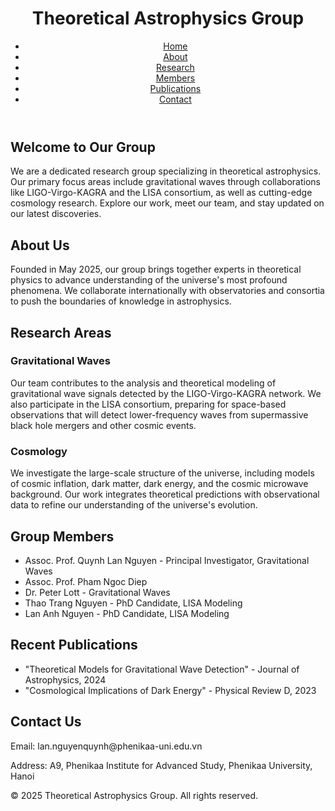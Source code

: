 
<header>
    <h1>Theoretical Astrophysics Group</h1>
    <nav>
        <ul>
            <li><a href="#home">Home</a></li>
            <li><a href="#about">About</a></li>
            <li><a href="#research">Research</a></li>
            <li><a href="#members">Members</a></li>
            <li><a href="#publications">Publications</a></li>
            <li><a href="#contact">Contact</a></li>
        </ul>
    </nav>
</header>
<main>
    <section id="home">
        <h2>Welcome to Our Group</h2>
        <p>We are a dedicated research group specializing in theoretical astrophysics. Our primary focus areas include gravitational waves through collaborations like LIGO-Virgo-KAGRA and the LISA consortium, as well as cutting-edge cosmology research. Explore our work, meet our team, and stay updated on our latest discoveries.</p>
    </section>
    <section id="about">
        <h2>About Us</h2>
        <p>Founded in May 2025, our group brings together experts in theoretical physics to advance understanding of the universe's most profound phenomena. We collaborate internationally with observatories and consortia to push the boundaries of knowledge in astrophysics.</p>
    </section>
    <section id="research">
        <h2>Research Areas</h2>
        <h3>Gravitational Waves</h3>
        <p>Our team contributes to the analysis and theoretical modeling of gravitational wave signals detected by the LIGO-Virgo-KAGRA network. We also participate in the LISA consortium, preparing for space-based observations that will detect lower-frequency waves from supermassive black hole mergers and other cosmic events.</p>
        <h3>Cosmology</h3>
        <p>We investigate the large-scale structure of the universe, including models of cosmic inflation, dark matter, dark energy, and the cosmic microwave background. Our work integrates theoretical predictions with observational data to refine our understanding of the universe's evolution.</p>
    </section>
    <section id="members">
        <h2>Group Members</h2>
        <ul>
            <li>Assoc. Prof. Quynh Lan Nguyen - Principal Investigator, Gravitational Waves</li>
	    <li>Assoc. Prof. Pham Ngoc Diep </li>    
	    <li>Dr. Peter Lott - Gravitational Waves</li>
            <li>Thao Trang Nguyen - PhD Candidate, LISA Modeling</li>
            <li>Lan Anh Nguyen - PhD Candidate, LISA Modeling</li>
            <!-- Add more members as needed -->
        </ul>
    </section>
    <section id="publications">
        <h2>Recent Publications</h2>
        <ul>
            <li>"Theoretical Models for Gravitational Wave Detection" - Journal of Astrophysics, 2024</li>
            <li>"Cosmological Implications of Dark Energy" - Physical Review D, 2023</li>
            <!-- Add more publications or links as needed -->
        </ul>
    </section>
    <section id="contact">
        <h2>Contact Us</h2>
        <p>Email: lan.nguyenquynh@phenikaa-uni.edu.vn</p>
        <p>Address: A9, Phenikaa Institute for Advanced Study, Phenikaa University, Hanoi</p>
    </section>
</main>
<footer>
    <p>© 2025 Theoretical Astrophysics Group. All rights reserved.</p>
</footer>
